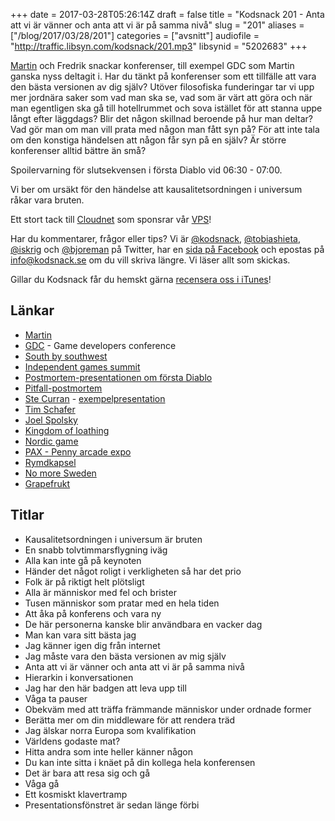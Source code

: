 +++
date = 2017-03-28T05:26:14Z
draft = false
title = "Kodsnack 201 - Anta att vi är vänner och anta att vi är på samma nivå"
slug = "201"
aliases = ["/blog/2017/03/28/201"]
categories = ["avsnitt"]
audiofile = "http://traffic.libsyn.com/kodsnack/201.mp3"
libsynid = "5202683"
+++

[Martin](https://twitter.com/grapefrukt/) och Fredrik snackar konferenser, till exempel GDC som Martin ganska nyss deltagit i. Har du tänkt på konferenser som ett tillfälle att vara den bästa versionen av dig själv? Utöver filosofiska funderingar tar vi upp mer jordnära saker som vad man ska se, vad som är värt att göra och när man egentligen ska gå till hotellrummet och sova istället för att stanna uppe långt efter läggdags? Blir det någon skillnad beroende på hur man deltar? Vad gör man om man vill prata med någon man fått syn på? För att inte tala om den konstiga händelsen att någon får syn på en själv? Är större konferenser alltid bättre än små?

Spoilervarning för slutsekvensen i första Diablo vid 06:30 - 07:00.

Vi ber om ursäkt för den händelse att kausalitetsordningen i universum råkar vara bruten.

Ett stort tack till [Cloudnet](http://www.cloudnet.se) som sponsrar vår [VPS](http://en.wikipedia.org/wiki/Virtual_private_server)!

Har du kommentarer, frågor eller tips? Vi är [@kodsnack](https://www.twitter.com/kodsnack), [@tobiashieta](https://www.twitter.com/tobiashieta), [@iskrig](https://www.twitter.com/iskrig) och [@bjoreman](https://www.twitter.com/bjoreman) på Twitter, har en [sida på Facebook](https://www.facebook.com/kodsnack) och epostas på [info@kodsnack.se](mailto:info@kodsnack.se) om du vill skriva längre. Vi läser allt som skickas.

Gillar du Kodsnack får du hemskt gärna [recensera oss i iTunes](http://itunes.apple.com/se/podcast/kodsnack/id561631498?l=en)!

## Länkar ##
* [Martin](https://twitter.com/grapefrukt/)
* [GDC](https://en.wikipedia.org/wiki/Game_Developers_Conference) - Game developers conference
* [South by southwest](https://en.wikipedia.org/wiki/South_by_Southwest)
* [Independent games summit](http://www.gdconf.com/conference/igs.html)
* [Postmortem-presentationen om första Diablo](https://www.youtube.com/watch?v=VscdPA6sUkc)
* [Pitfall-postmortem](https://www.youtube.com/watch?v=tfAnxaWiSeE)
* [Ste Curran](http://stecurran.com/) - [exempelpresentation](https://youtu.be/6W1sHzgAnVs)
* [Tim Schafer](https://en.wikipedia.org/wiki/Tim_Schafer)
* [Joel Spolsky](https://en.wikipedia.org/wiki/Joel_Spolsky)
* [Kingdom of loathing](https://en.wikipedia.org/wiki/Kingdom_of_Loathing)
* [Nordic game](https://en.wikipedia.org/wiki/Nordic_Game)
* [PAX - Penny arcade expo](https://en.wikipedia.org/wiki/PAX_%28event%29)
* [Rymdkapsel](https://en.wikipedia.org/wiki/Rymdkapsel)
* [No more Sweden](http://nomoresweden.com/)
* [Grapefrukt](https://twitter.com/grapefrukt/)

## Titlar ##
* Kausalitetsordningen i universum är bruten
* En snabb tolvtimmarsflygning iväg
* Alla kan inte gå på keynoten
* Händer det något roligt i verkligheten så har det prio
* Folk är på riktigt helt plötsligt
* Alla är människor med fel och brister
* Tusen människor som pratar med en hela tiden
* Att åka på konferens och vara ny
* De här personerna kanske blir användbara en vacker dag
* Man kan vara sitt bästa jag
* Jag känner igen dig från internet
* Jag måste vara den bästa versionen av mig själv
* Anta att vi är vänner och anta att vi är på samma nivå
* Hierarkin i konversationen
* Jag har den här badgen att leva upp till
* Våga ta pauser
* Obekväm med att träffa främmande människor under ordnade former
* Berätta mer om din middleware för att rendera träd
* Jag älskar norra Europa som kvalifikation
* Världens godaste mat?
* Hitta andra som inte heller känner någon
* Du kan inte sitta i knäet på din kollega hela konferensen
* Det är bara att resa sig och gå
* Våga gå
* Ett kosmiskt klavertramp
* Presentationsfönstret är sedan länge förbi